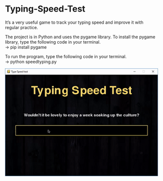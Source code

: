 # Typing-Speed-Test
It’s a very useful game to track your typing speed and improve it with regular practice.

The project is in Python and uses the pygame library.
To install the pygame library, type the following code in your terminal.       
-> pip install pygame

To run the program, type the following code in your terminal.                                     
-> python speedtyping.py


<img src="gif.gif" >

